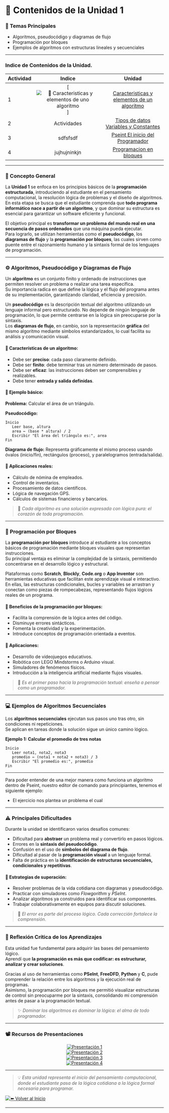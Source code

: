 # 📖 Contenidos de la Unidad 1

### 🔹 Temas Principales
- Algoritmos, pseudocódigo y diagramas de flujo  
- Programación por bloques  
- Ejemplos de algoritmos con estructuras lineales y secuenciales  

---
### Indice de Contenidos de la Unidad.
| Actividad | Indice | Unidad | 
|:-----|:------------:|:----------------------------:|
| 1 |  [![🎯 Caracteristicas y elementos de uno algoritmo](https://img.shields.io/badge/🎯_Presentación_14-deeppink?style=for-the-badge)] | [Caracteristicas y elementos de un algoritmo](./Temas/Caracteristicas_y_elementos_de_un_algoritmo.md) |
| 2 | Actividades | [Tipos de datos Variables y Constantes](./Temas/Tipos_de_datos_Variables_y_Constantes.md) |
| 3 | sdfsfsdf| [Pseint El inicio del Programador](./Temas/Pseint_El_inicio_del_Programador.md) |
| 4 | jujhujninkjn| [Programacion en bloques](./Temas/Programacion_en_bloques.md) |


---
### 🧠 Concepto General
La **Unidad 1** se enfoca en los principios básicos de la **programación estructurada**, introduciendo al estudiante en el pensamiento computacional, la resolución lógica de problemas y el diseño de algoritmos.  
En esta etapa se busca que el estudiante comprenda que **todo programa informático nace a partir de un algoritmo**, y que dominar su estructura es esencial para garantizar un software eficiente y funcional.  

El objetivo principal es **transformar un problema del mundo real en una secuencia de pasos ordenados** que una máquina pueda ejecutar.  
Para lograrlo, se utilizan herramientas como el **pseudocódigo**, los **diagramas de flujo** y la **programación por bloques**, las cuales sirven como puente entre el razonamiento humano y la sintaxis formal de los lenguajes de programación.

---

### ⚙️ Algoritmos, Pseudocódigo y Diagramas de Flujo
Un **algoritmo** es un conjunto finito y ordenado de instrucciones que permiten resolver un problema o realizar una tarea específica.  
Su importancia radica en que define la lógica y el flujo del programa antes de su implementación, garantizando claridad, eficiencia y precisión.

Un **pseudocódigo** es la descripción textual del algoritmo utilizando un lenguaje informal pero estructurado. No depende de ningún lenguaje de programación, lo que permite centrarse en la lógica sin preocuparse por la sintaxis.  
Los **diagramas de flujo**, en cambio, son la representación **gráfica** del mismo algoritmo mediante símbolos estandarizados, lo cual facilita su análisis y comunicación visual.  

#### 🔸 Características de un algoritmo:
- Debe ser **preciso**: cada paso claramente definido.  
- Debe ser **finito**: debe terminar tras un número determinado de pasos.  
- Debe ser **eficaz**: las instrucciones deben ser comprensibles y realizables.  
- Debe tener **entrada y salida definidas**.  

#### 🧮 Ejemplo básico:
**Problema:** Calcular el área de un triángulo.  

**Pseudocódigo:**
```plaintext
Inicio
   Leer base, altura
   area ← (base * altura) / 2
   Escribir "El área del triángulo es:", area
Fin
```

**Diagrama de flujo:** Representa gráficamente el mismo proceso usando óvalos (inicio/fin), rectángulos (proceso), y paralelogramos (entrada/salida).

#### 🔹 Aplicaciones reales:
- Cálculo de nómina de empleados.  
- Control de inventarios.  
- Procesamiento de datos científicos.  
- Lógica de navegación GPS.  
- Cálculos de sistemas financieros y bancarios.

> 💬 *Cada algoritmo es una solución expresada con lógica pura: el corazón de toda programación.*

---

### 🧩 Programación por Bloques
La **programación por bloques** introduce al estudiante a los conceptos básicos de programación mediante bloques visuales que representan instrucciones.  
Su principal ventaja es eliminar la complejidad de la sintaxis, permitiendo concentrarse en el desarrollo lógico y estructural.

Plataformas como **Scratch**, **Blockly**, **Code.org** o **App Inventor** son herramientas educativas que facilitan este aprendizaje visual e interactivo.  
En ellas, las estructuras condicionales, bucles y variables se arrastran y conectan como piezas de rompecabezas, representando flujos lógicos reales de un programa.  

#### 🔸 Beneficios de la programación por bloques:
- Facilita la comprensión de la lógica antes del código.  
- Disminuye errores sintácticos.  
- Fomenta la creatividad y la experimentación.  
- Introduce conceptos de programación orientada a eventos.  

#### 🔸 Aplicaciones:
- Desarrollo de videojuegos educativos.  
- Robótica con LEGO Mindstorms o Arduino visual.  
- Simuladores de fenómenos físicos.  
- Introducción a la inteligencia artificial mediante flujos visuales.  

> 🌱 *Es el primer paso hacia la programación textual: enseña a pensar como un programador.*

---

### 💻 Ejemplos de Algoritmos Secuenciales
Los **algoritmos secuenciales** ejecutan sus pasos uno tras otro, sin condiciones ni repeticiones.  
Se aplican en tareas donde la solución sigue un único camino lógico.

**Ejemplo 1: Calcular el promedio de tres notas**
```plaintext
Inicio
   Leer nota1, nota2, nota3
   promedio ← (nota1 + nota2 + nota3) / 3
   Escribir "El promedio es:", promedio
Fin
```
---
Para poder entender de una mejor manera como funciona un algoritmo dentro de Pseint, nuestro editor de comando para principiantes, tenemos el siguiente ejemplo:

* El ejercicio nos plantea un problema el cual 
---

### ⚠️ Principales Dificultades
Durante la unidad se identificaron varios desafíos comunes:
- Dificultad para **abstraer** un problema real y convertirlo en pasos lógicos.  
- Errores en la **sintaxis del pseudocódigo**.  
- Confusión en el uso de **símbolos del diagrama de flujo**.  
- Dificultad al pasar de la **programación visual** a un lenguaje formal.  
- Falta de práctica en la **identificación de estructuras secuenciales, condicionales y repetitivas**.  

#### 🧭 Estrategias de superación:
- Resolver problemas de la vida cotidiana con diagramas y pseudocódigo.  
- Practicar con simuladores como *Flowgorithm* y *PSeInt*.  
- Analizar algoritmos ya construidos para identificar sus componentes.  
- Trabajar colaborativamente en equipos para discutir soluciones.  

> 💪 *El error es parte del proceso lógico. Cada corrección fortalece la comprensión.*

---

### 💭 Reflexión Crítica de los Aprendizajes
Esta unidad fue fundamental para adquirir las bases del pensamiento lógico.  
Aprendí que **la programación es más que codificar: es estructurar, analizar y crear soluciones**.  

Gracias al uso de herramientas como **PSeInt**, **FreeDFD**, **Python** y **C**, pude comprender la relación entre los algoritmos y la ejecución real de programas.  
Asimismo, la programación por bloques me permitió visualizar estructuras de control sin preocuparme por la sintaxis, consolidando mi comprensión antes de pasar a la programación textual.  

> ✨ *Dominar los algoritmos es dominar la lógica: el alma de todo programador.*

---

### 📽️ Recursos de Presentaciones

<div align="center">

[![Presentación 1](https://img.shields.io/badge/🎞️_Presentación_1-blue?style=for-the-badge)](https://docs.google.com/presentation/d/15x-_uSMvtnJZ5LVls6jq9MgNIIHt-Jzk/edit?usp=sharing&ouid=103500463077710805140&rtpof=true&sd=true)  
[![Presentación 2](https://img.shields.io/badge/📊_Presentación_2-green?style=for-the-badge)](https://docs.google.com/presentation/d/1pko741mali6orqm9QMUmXEaSiDf92Qcc/edit?usp=sharing&ouid=103500463077710805140&rtpof=true&sd=true)  
[![Presentación 3](https://img.shields.io/badge/📘_Presentación_3-purple?style=for-the-badge)](https://docs.google.com/presentation/d/14b3xwO87_64AZcFfP4zhrQYh2o5QYAjU/edit?usp=sharing&ouid=103500463077710805140&rtpof=true&sd=true)  
[![Presentación 4](https://img.shields.io/badge/🖥️_Presentación_4-orange?style=for-the-badge)](https://docs.google.com/presentation/d/1diDOqgiZcybY4RhGTRGTjPU8TyhqUMWf/edit?usp=sharing&ouid=103500463077710805140&rtpof=true&sd=true)

</div>

---

> 💡 *Esta unidad representa el inicio del pensamiento computacional, donde el estudiante pasa de la lógica cotidiana a la lógica formal necesaria para programar.*

 <div align="left">

[![⬅️ Volver al Inicio](https://img.shields.io/badge/⬅️_Volver_al_Inicio-blue?style=for-the-badge)](../index.md)

</div>


---


